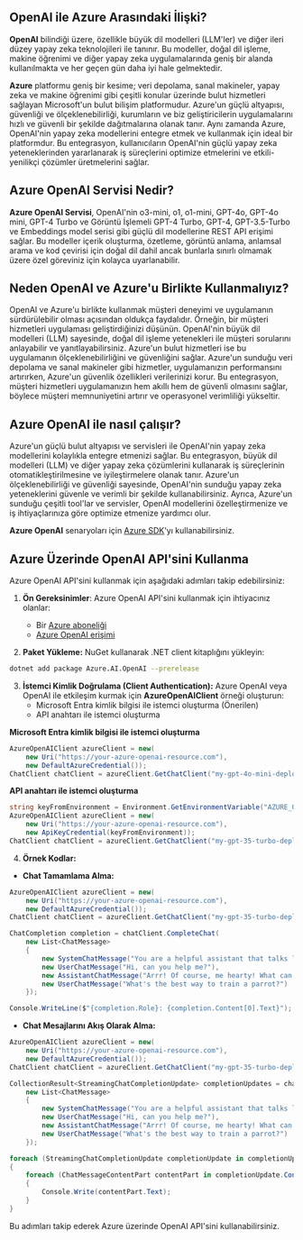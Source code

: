 ## OpenAI ile Azure Arasındaki İlişki?

**OpenAI** bilindiği üzere, özellikle büyük dil modelleri (LLM'ler) ve diğer ileri düzey yapay zeka teknolojileri ile tanınır. Bu modeller, doğal dil işleme, makine öğrenimi ve diğer yapay zeka uygulamalarında geniş bir alanda  kullanılmakta ve her geçen gün daha iyi hale gelmektedir.

**Azure** platformu geniş bir kesime; veri depolama, sanal makineler, yapay zeka ve makine öğrenimi gibi çeşitli konular üzerinde bulut hizmetleri sağlayan Microsoft'un bulut bilişim platformudur. Azure'un güçlü altyapısı, güvenliği ve ölçeklenebilirliği, kurumların ve biz geliştiricilerin uygulamalarını hızlı ve güvenli bir şekilde dağıtmalarına olanak tanır. Aynı zamanda Azure, OpenAI'nin yapay zeka modellerini entegre etmek ve kullanmak için ideal bir platformdur. Bu entegrasyon, kullanıcıların OpenAI'nin güçlü yapay zeka yeteneklerinden yararlanarak iş süreçlerini optimize etmelerini ve etkili-yenilikçi çözümler üretmelerini sağlar.

## Azure OpenAI Servisi Nedir?

**Azure OpenAI Servisi**, OpenAI'nin o3-mini, o1, o1-mini, GPT-4o, GPT-4o mini, GPT-4 Turbo ve Görüntü İşlemeli GPT-4 Turbo, GPT-4, GPT-3.5-Turbo ve Embeddings model serisi gibi güçlü dil modellerine REST API erişimi sağlar. Bu modeller içerik oluşturma, özetleme, görüntü anlama, anlamsal arama ve kod çevirisi için doğal dil dahil ancak bunlarla sınırlı olmamak üzere özel göreviniz için kolayca uyarlanabilir.

## Neden OpenAI ve Azure'u Birlikte Kullanmalıyız?

OpenAI ve Azure'u birlikte kullanmak müşteri deneyimi ve uygulamanın sürdürülebilir olması açısından oldukça faydalıdır. Örneğin, bir müşteri hizmetleri uygulaması geliştirdiğinizi düşünün. OpenAI'nin büyük dil modelleri (LLM) sayesinde, doğal dil işleme yetenekleri ile müşteri sorularını anlayabilir ve yanıtlayabilirsiniz. Azure'un bulut hizmetleri ise bu uygulamanın ölçeklenebilirliğini ve güvenliğini sağlar. Azure'un sunduğu veri depolama ve sanal makineler gibi hizmetler, uygulamanızın performansını artırırken, Azure'un güvenlik özellikleri verilerinizi korur. Bu entegrasyon, müşteri hizmetleri uygulamanızın hem akıllı hem de güvenli olmasını sağlar, böylece müşteri memnuniyetini artırır ve operasyonel verimliliği yükseltir.

## Azure OpenAI ile nasıl çalışır?

Azure'un güçlü bulut altyapısı ve servisleri ile OpenAI'nin yapay zeka modellerini kolaylıkla entegre etmenizi sağlar. Bu entegrasyon, büyük dil modelleri (LLM) ve diğer yapay zeka çözümlerini kullanarak iş süreçlerinin otomatikleştirilmesine ve iyileştirmelere olanak tanır. Azure'un ölçeklenebilirliği ve güvenliği sayesinde, OpenAI'nin sunduğu yapay zeka yeteneklerini güvenle ve verimli bir şekilde kullanabilirsiniz. Ayrıca, Azure'un sunduğu çeşitli tool'lar ve servisler, OpenAI modellerini özelleştirmenize ve iş ihtiyaçlarınıza göre optimize etmenize yardımcı olur.

**Azure OpenAI** senaryoları için [Azure SDK](https://github.com/Azure/azure-sdk-for-net)'yı kullanabilirsiniz.

## Azure Üzerinde OpenAI API'sini Kullanma

Azure OpenAI API'sini kullanmak için aşağıdaki adımları takip edebilirsiniz:

1. **Ön Gereksinimler**:
Azure OpenAI API'sini kullanmak için ihtiyacınız olanlar:
   - Bir [Azure aboneliği](https://azure.microsoft.com/tr-tr/pricing/purchase-options/azure-account?icid=dotnet)
   - [Azure OpenAI erişimi](https://learn.microsoft.com/tr-tr/azure/ai-services/openai/overview#how-do-i-get-access-to-azure-openai)

2. **Paket Yükleme:**
NuGet kullanarak .NET client kitaplığını yükleyin:

```bash
dotnet add package Azure.AI.OpenAI --prerelease

```

3. **İstemci Kimlik Doğrulama (Client Authentication):**
Azure OpenAI veya OpenAI ile etkileşim kurmak için **AzureOpenAIClient** örneği oluşturun:
   - Microsoft Entra kimlik bilgisi ile istemci oluşturma (Önerilen)
   - API anahtarı ile istemci oluşturma

**Microsoft Entra kimlik bilgisi ile istemci oluşturma**

```csharp
AzureOpenAIClient azureClient = new(
    new Uri("https://your-azure-openai-resource.com"),
    new DefaultAzureCredential());
ChatClient chatClient = azureClient.GetChatClient("my-gpt-4o-mini-deployment");
```

**API anahtarı ile istemci oluşturma**

```csharp
string keyFromEnvironment = Environment.GetEnvironmentVariable("AZURE_OPENAI_API_KEY");
AzureOpenAIClient azureClient = new(
    new Uri("https://your-azure-openai-resource.com"),
    new ApiKeyCredential(keyFromEnvironment));
ChatClient chatClient = azureClient.GetChatClient("my-gpt-35-turbo-deployment");
```

4. **Örnek Kodlar:**
- **Chat Tamamlama Alma:**

```csharp
AzureOpenAIClient azureClient = new(
    new Uri("https://your-azure-openai-resource.com"),
    new DefaultAzureCredential());
ChatClient chatClient = azureClient.GetChatClient("my-gpt-35-turbo-deployment");

ChatCompletion completion = chatClient.CompleteChat(
    new List<ChatMessage>
    {
        new SystemChatMessage("You are a helpful assistant that talks like a pirate."),
        new UserChatMessage("Hi, can you help me?"),
        new AssistantChatMessage("Arrr! Of course, me hearty! What can I do for ye?"),
        new UserChatMessage("What's the best way to train a parrot?")
    });

Console.WriteLine($"{completion.Role}: {completion.Content[0].Text}");
```

- **Chat Mesajlarını Akış Olarak Alma:**

```csharp
AzureOpenAIClient azureClient = new(
    new Uri("https://your-azure-openai-resource.com"),
    new DefaultAzureCredential());
ChatClient chatClient = azureClient.GetChatClient("my-gpt-35-turbo-deployment");

CollectionResult<StreamingChatCompletionUpdate> completionUpdates = chatClient.CompleteChatStreaming(
    new List<ChatMessage>
    {
        new SystemChatMessage("You are a helpful assistant that talks like a pirate."),
        new UserChatMessage("Hi, can you help me?"),
        new AssistantChatMessage("Arrr! Of course, me hearty! What can I do for ye?"),
        new UserChatMessage("What's the best way to train a parrot?")
    });

foreach (StreamingChatCompletionUpdate completionUpdate in completionUpdates)
{
    foreach (ChatMessageContentPart contentPart in completionUpdate.ContentUpdate)
    {
        Console.Write(contentPart.Text);
    }
}
```

Bu adımları takip ederek Azure üzerinde OpenAI API'sini kullanabilirsiniz.
